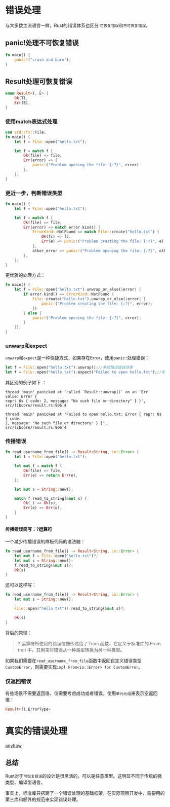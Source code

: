 # 错误处理

与大多数主流语言一样，Rust的错误体系也区分 `可恢复错误`和`不可恢复错误`。

## panic!处理不可恢复错误

```rust
fn main() {
    panic!("crash and burn");
}
```

## Result处理可恢复错误

```rust
enum Result<T, E> {
    Ok(T),
    Err(E),
}
```
### 使用match表达式处理

```rust
use std::fs::File;
fn main() {
    let f = File::open("hello.txt");

    let f = match f {
        Ok(file) => file,
        Err(error) => {
            panic!("Problem opening the file: {:?}", error)
        },
    };
}
```
### 更近一步，判断错误类型

```rust
fn main() {
    let f = File::open("hello.txt");

    let f = match f {
        Ok(file) => file,
        Err(error) => match error.kind() {
            ErrorKind::NotFound => match File::create("hello.txt") {
                Ok(fc) => fc,
                Err(e) => panic!("Problem creating the file: {:?}", e),
            },
            other_error => panic!("Problem opening the file: {:?}", other_error),
        },
    };
}
```

更优雅的处理方式：

```rust
fn main() {
    let f = File::open("hello.txt").unwrap_or_else(|error| {
        if error.kind() == ErrorKind::NotFound {
            File::create("hello.txt").unwrap_or_else(|error| {
                panic!("Problem creating the file: {:?}", error);
            })
        } else {
            panic!("Problem opening the file: {:?}", error);
        }
    });
}
```

### unwarp和expect

`unwarp`和`expect`是一种快捷方式，如果存在Error，使用`panic!`处理错误：
```rust
let f = File::open("hello.txt").unwrap();//系统描述错误场景
let f = File::open("hello.txt").expect("Failed to open hello.txt");//用户自定义描述错误场景的部分内容
```

其区别的例子如下
：
```
thread 'main' panicked at 'called `Result::unwrap()` on an `Err` value: Error { 
repr: Os { code: 2, message: "No such file or directory" } }', 
src/libcore/result.rs:906:4

thread 'main' panicked at 'Failed to open hello.txt: Error { repr: Os { code: 
2, message: "No such file or directory" } }', src/libcore/result.rs:906:4
```

### 传播错误

```rust
fn read_username_from_file() -> Result<String, io::Error> {
    let f = File::open("hello.txt");

    let mut f = match f {
        Ok(file) => file,
        Err(e) => return Err(e),
    };

    let mut s = String::new();

    match f.read_to_string(&mut s) {
        Ok(_) => Ok(s),
        Err(e) => Err(e),
    }
}
```

#### 传播错误简写：?运算符

一个减少传播错误的样板代码的语法糖：

```rust
fn read_username_from_file() -> Result<String, io::Error> {
    let mut f = File::open("hello.txt")?;
    let mut s = String::new();
    f.read_to_string(&mut s)?;
    Ok(s)
}
```

还可以这样写：
```rust
fn read_username_from_file() -> Result<String, io::Error> {
    let mut s = String::new();

    File::open("hello.txt")?.read_to_string(&mut s)?;

    Ok(s)
}
```

背后的原理：

>? 运算符所使用的错误值被传递给了 from 函数，它定义于标准库的 From trait 中，其用来将错误从一种类型转换为另一种类型。

如果我们需要在`read_username_from_file`函数中返回自定义错误类型`CustomError`，则需要实现`impl From<io::Error> for CustomError`。

### 仅返回错误

有些场景不需要返回值，仅需要考虑成功或者错误，使用`单元元组`来表示空返回值：

```rust
Result<(),ErrorType>
```

# 真实的错误处理
[anyhow](anyhow简介.md)

## 总结

Rust对于`可恢复错误`的设计是很灵活的，可以是任意类型。这明显不同于传统的强类型、编译型语言。

事实上，标准库只搭建了一个错误处理的基础框架。在实际项目开发中，需要用的第三库和额外的规范来实现错误处理。